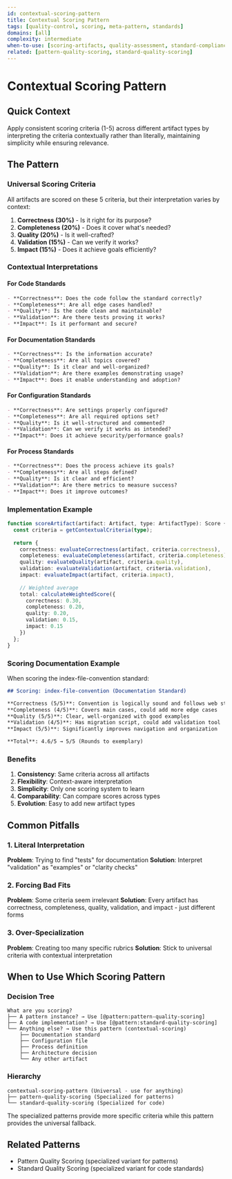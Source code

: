```yaml
---
id: contextual-scoring-pattern
title: Contextual Scoring Pattern
tags: [quality-control, scoring, meta-pattern, standards]
domains: [all]
complexity: intermediate
when-to-use: [scoring-artifacts, quality-assessment, standard-compliance]
related: [pattern-quality-scoring, standard-quality-scoring]
---
```


# Contextual Scoring Pattern

## Quick Context
Apply consistent scoring criteria (1-5) across different artifact types by interpreting the criteria contextually rather than literally, maintaining simplicity while ensuring relevance.

## The Pattern

### Universal Scoring Criteria

All artifacts are scored on these 5 criteria, but their interpretation varies by context:

1. **Correctness (30%)** - Is it right for its purpose?
2. **Completeness (20%)** - Does it cover what's needed?
3. **Quality (20%)** - Is it well-crafted?
4. **Validation (15%)** - Can we verify it works?
5. **Impact (15%)** - Does it achieve goals efficiently?

### Contextual Interpretations

#### For Code Standards
```markdown
- **Correctness**: Does the code follow the standard correctly?
- **Completeness**: Are all edge cases handled?
- **Quality**: Is the code clean and maintainable?
- **Validation**: Are there tests proving it works?
- **Impact**: Is it performant and secure?
```

#### For Documentation Standards
```markdown
- **Correctness**: Is the information accurate?
- **Completeness**: Are all topics covered?
- **Quality**: Is it clear and well-organized?
- **Validation**: Are there examples demonstrating usage?
- **Impact**: Does it enable understanding and adoption?
```

#### For Configuration Standards
```markdown
- **Correctness**: Are settings properly configured?
- **Completeness**: Are all required options set?
- **Quality**: Is it well-structured and commented?
- **Validation**: Can we verify it works as intended?
- **Impact**: Does it achieve security/performance goals?
```

#### For Process Standards
```markdown
- **Correctness**: Does the process achieve its goals?
- **Completeness**: Are all steps defined?
- **Quality**: Is it clear and efficient?
- **Validation**: Are there metrics to measure success?
- **Impact**: Does it improve outcomes?
```

### Implementation Example

```typescript
function scoreArtifact(artifact: Artifact, type: ArtifactType): Score {
  const criteria = getContextualCriteria(type);
  
  return {
    correctness: evaluateCorrectness(artifact, criteria.correctness),
    completeness: evaluateCompleteness(artifact, criteria.completeness),
    quality: evaluateQuality(artifact, criteria.quality),
    validation: evaluateValidation(artifact, criteria.validation),
    impact: evaluateImpact(artifact, criteria.impact),
    
    // Weighted average
    total: calculateWeightedScore({
      correctness: 0.30,
      completeness: 0.20,
      quality: 0.20,
      validation: 0.15,
      impact: 0.15
    })
  };
}
```

### Scoring Documentation Example

When scoring the index-file-convention standard:

```markdown
## Scoring: index-file-convention (Documentation Standard)

**Correctness (5/5)**: Convention is logically sound and follows web standards
**Completeness (4/5)**: Covers main cases, could add more edge cases  
**Quality (5/5)**: Clear, well-organized with good examples
**Validation (4/5)**: Has migration script, could add validation tool
**Impact (5/5)**: Significantly improves navigation and organization

**Total**: 4.6/5 → 5/5 (Rounds to exemplary)
```

### Benefits

1. **Consistency**: Same criteria across all artifacts
2. **Flexibility**: Context-aware interpretation
3. **Simplicity**: Only one scoring system to learn
4. **Comparability**: Can compare scores across types
5. **Evolution**: Easy to add new artifact types

## Common Pitfalls

### 1. Literal Interpretation
**Problem**: Trying to find "tests" for documentation
**Solution**: Interpret "validation" as "examples" or "clarity checks"

### 2. Forcing Bad Fits
**Problem**: Some criteria seem irrelevant
**Solution**: Every artifact has correctness, completeness, quality, validation, and impact - just different forms

### 3. Over-Specialization
**Problem**: Creating too many specific rubrics
**Solution**: Stick to universal criteria with contextual interpretation

## When to Use Which Scoring Pattern

### Decision Tree
```
What are you scoring?
├── A pattern instance? → Use [@pattern:pattern-quality-scoring]
├── A code implementation? → Use [@pattern:standard-quality-scoring]
└── Anything else? → Use this pattern (contextual-scoring)
    ├── Documentation standard
    ├── Configuration file
    ├── Process definition
    ├── Architecture decision
    └── Any other artifact
```

### Hierarchy
```
contextual-scoring-pattern (Universal - use for anything)
├── pattern-quality-scoring (Specialized for patterns)
└── standard-quality-scoring (Specialized for code)
```

The specialized patterns provide more specific criteria while this pattern provides the universal fallback.

## Related Patterns
- Pattern Quality Scoring (specialized variant for patterns)
- Standard Quality Scoring (specialized variant for code standards)